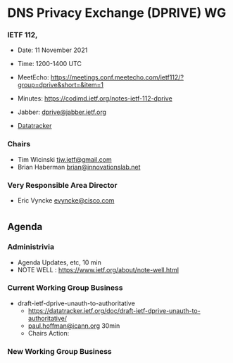 
# DNS Privacy Exchange (DPRIVE) WG
### IETF 112, 

* Date: 11 November 2021
* Time: 1200-1400 UTC
* MeetEcho: https://meetings.conf.meetecho.com/ietf112/?group=dprive&short=&item=1
* Minutes: https://codimd.ietf.org/notes-ietf-112-dprive

* Jabber: dprive@jabber.ietf.org

* [Datatracker](https://datatracker.ietf.org/wg/dprive/documents/)

### Chairs
* Tim Wicinski <tjw.ietf@gmail.com>
* Brian Haberman <brian@innovationslab.net>

### Very Responsible Area Director
* Eric Vyncke <evyncke@cisco.com>

#
## Agenda

### Administrivia

* Agenda Updates, etc,  10 min
* NOTE WELL : https://www.ietf.org/about/note-well.html

### Current Working Group Business

*   draft-ietf-dprive-unauth-to-authoritative
    - https://datatracker.ietf.org/doc/draft-ietf-dprive-unauth-to-authoritative/
    - paul.hoffman@icann.org 30min
    - Chairs Action:

### New Working Group Business
